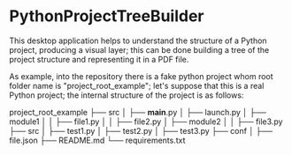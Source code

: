 # PythonProjectTreeBuilder

This desktop application helps to understand the structure of a Python project, producing a visual layer; 
this can be done building a tree of the project structure and representing it in a PDF file. 

As example, into the repository there is a fake python project whom root folder name is "project_root_example"; let's suppose that this is a real Python project; the internal structure of the project is as follows:

project_root_example
├── src
│   ├── __main__.py
│   ├── launch.py
│   ├── module1
│   │   ├── file1.py
│   │   ├── file2.py
│   ├── module2
│   │   ├── file3.py
├── src
│   ├── test1.py
│   ├── test2.py
│   ├── test3.py
├── conf
│   ├── file.json
├── README.md
└── requirements.txt
